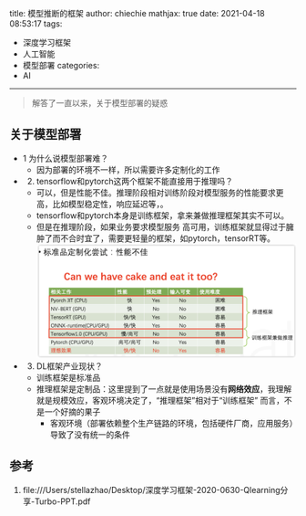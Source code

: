 title: 模型推断的框架
author: chiechie
mathjax: true
date: 2021-04-18 08:53:17
tags:
- 深度学习框架
- 人工智能
- 模型部署
categories:
- AI
---

> 解答了一直以来，关于模型部署的疑惑

## 关于模型部署

- 1 为什么说模型部署难？
    - 因为部署的环境不一样，所以需要许多定制化的工作
- 2. tensorflow和pytorch这两个框架不能直接用于推理吗？
    - 可以，但是性能不佳。推理阶段相对训练阶段对模型服务的性能要求更高，比如模型稳定性，响应延迟等，。
    - tensorflow和pytorch本身是训练框架，拿来兼做推理框架其实不可以。
    - 但是在推理阶段，如果业务要求模型服务 高可用，训练框架就显得过于臃肿了而不合时宜了，需要更轻量的框架，如pytorch，tensorRT等。
    ![img.png](dl-framework/img.png)
- 3. DL框架产业现状？
    - 训练框架是标准品
    - 推理框架是定制品：这里提到了一点就是使用场景没有**网络效应**，我理解就是规模效应，客观环境决定了，“推理框架”相对于“训练框架” 而言，不是一个好摘的果子
        - 客观环境（部署依赖整个生产链路的环境，包括硬件厂商，应用服务）导致了没有统一的条件


## 参考
1. file:///Users/stellazhao/Desktop/深度学习框架-2020-0630-Qlearning分享-Turbo-PPT.pdf
